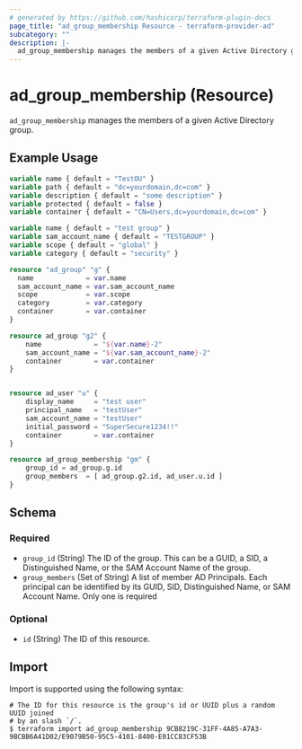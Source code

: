 ```yaml
---
# generated by https://github.com/hashicorp/terraform-plugin-docs
page_title: "ad_group_membership Resource - terraform-provider-ad"
subcategory: ""
description: |-
  ad_group_membership manages the members of a given Active Directory group.
---
```


# ad_group_membership (Resource)

`ad_group_membership` manages the members of a given Active Directory group.

## Example Usage

```terraform
variable name { default = "TestOU" }
variable path { default = "dc=yourdomain,dc=com" }
variable description { default = "some description" }
variable protected { default = false }
variable container { default = "CN=Users,dc=yourdomain,dc=com" }

variable name { default = "test group" }
variable sam_account_name { default = "TESTGROUP" }
variable scope { default = "global" }
variable category { default = "security" }

resource "ad_group" "g" {
  name             = var.name
  sam_account_name = var.sam_account_name
  scope            = var.scope
  category         = var.category
  container        = var.container
}

resource ad_group "g2" {
    name             = "${var.name}-2"
    sam_account_name = "${var.sam_account_name}-2"
    container        = var.container
}


resource ad_user "u" {
    display_name     = "test user"
    principal_name   = "testUser"
    sam_account_name = "testUser"
    initial_password = "SuperSecure1234!!"
    container        = var.container
}

resource ad_group_membership "gm" {
    group_id = ad_group.g.id
    group_members  = [ ad_group.g2.id, ad_user.u.id ]
}
```

<!-- schema generated by tfplugindocs -->
## Schema

### Required

- `group_id` (String) The ID of the group. This can be a GUID, a SID, a Distinguished Name, or the SAM Account Name of the group.
- `group_members` (Set of String) A list of member AD Principals. Each principal can be identified by its GUID, SID, Distinguished Name, or SAM Account Name. Only one is required

### Optional

- `id` (String) The ID of this resource.

## Import

Import is supported using the following syntax:

```shell
# The ID for this resource is the group's id or UUID plus a random UUID joined 
# by an slash `/`.
$ terraform import ad_group_membership 9CB8219C-31FF-4A85-A7A3-9BCBB6A41D02/E9079B50-95C5-4101-8400-E01CC83CF53B
```
